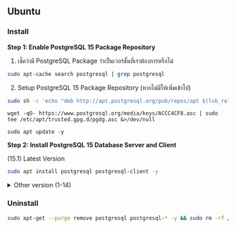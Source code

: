 ## Ubuntu

### Install

**Step 1: Enable PostgreSQL 15 Package Repository**
1. เช็คว่ามี PostgreSQL Package ว่าเป็นเวอร์ชั้นที่เราต้องการหรือไม่
```bash
sudo apt-cache search postgresql | grep postgresql
```
2. Setup PostgreSQL 15 Package Repository (หากไม่มีให้เพิ่มเข้าไป)
```bash
sudo sh -c 'echo "deb http://apt.postgresql.org/pub/repos/apt $(lsb_release -cs)-pgdg main" > /etc/apt/sources.list.d/pgdg.list'
```
```
wget -qO- https://www.postgresql.org/media/keys/ACCC4CF8.asc | sudo tee /etc/apt/trusted.gpg.d/pgdg.asc &>/dev/null
```
```
sudo apt update -y
```
**Step 2: Install PostgreSQL 15 Database Server and Client**

(15.1) Latest Version 

```bash
sudo apt install postgresql postgresql-client -y
```
<details><summary>Other version (1-14)</summary>

(14.0)
```bash
sudo apt install postgresql-14 postgresql-client-14 -y
```
(13.4)
```bash
sudo apt install postgresql-13 postgresql-client-13 -y
```
(12.8)
```bash
sudo apt install postgresql-12 postgresql-client-12 -y
```
(11.13)
```bash
sudo apt install postgresql-11 postgresql-client-11 -y
```
(10.18)
```bash
sudo apt install postgresql-10 postgresql-client-10 -y
```
(9.6.23)
```bash
sudo apt install postgresql-9.6 postgresql-client-9.6 -y
```
(9.5.27)
```bash
sudo apt install postgresql-9.5 postgresql-client-9.5 -y
```
(9.4.32)
```bash
sudo apt install postgresql-9.4 postgresql-client-9.4 -y
```
(9.3.27)
```bash
sudo apt install postgresql-9.3 postgresql-client-9.3 -y
```
(9.2.24)
```bash
sudo apt install postgresql-9.2 postgresql-client-9.2 -y
```
(9.1.24)
```bash
sudo apt install postgresql-9.1 postgresql-client-9.1 -y
```
(9.0.24)
```bash
sudo apt install postgresql-9.0 postgresql-client-9.0 -y
```
(8.4.23)
```bash
sudo apt install postgresql-8.4 postgresql-client-8.4 -y
```
(8.3.23)
```bash
sudo apt install postgresql-8.3 postgresql-client-8.3 -y
```
(8.2.23)
```bash
sudo apt install postgresql-8.2 postgresql-client-8.2 -y
```
(8.1.23)
```bash
sudo apt install postgresql-8.1 postgresql-client-8.1 -y
```
(8.0.23)
```bash
sudo apt install postgresql-8.0 postgresql-client-8.0 -y
```
(7.4.25)
```bash
sudo apt install postgresql-7.4 postgresql-client-7.4 -y
```
(7.3.26)
```bash
sudo apt install postgresql-7.3 postgresql-client-7.3 -y
```
(7.2.5)
```bash
sudo apt install postgresql-7.2 postgresql-client-7.2 -y
```
(7.1.5)
```bash
sudo apt install postgresql-7.1 postgresql-client-7.1 -y
```
(7.0.5)
```bash
sudo apt install postgresql-7.0 postgresql-client-7.0 -y
```
(6.5.5)
```bash
sudo apt install postgresql-6.5 postgresql-client-6.5 -y
```
(6.4.5)
```bash
sudo apt install postgresql-6.4 postgresql-client-6.4 -y
```
(6.3.5)
```bash
sudo apt install postgresql-6.3 postgresql-client-6.3 -y
```
(6.2.5)
```bash
sudo apt install postgresql-6.2 postgresql-client-6.2 -y
```
(6.1.5)
```bash
sudo apt install postgresql-6.1 postgresql-client-6.1 -y
```
(6.0.5)
```bash
sudo apt install postgresql-6.0 postgresql-client-6.0 -y
```
(5.0.5)
```bash
sudo apt install postgresql-5.0 postgresql-client-5.0 -y
```
(4.4.5)
```bash
sudo apt install postgresql-4.0 postgresql-client-4.0 -y
```
(3.3.5)
```bash
sudo apt install postgresql-3.0 postgresql-client-3.0 -y
```
(2.2.5)
```bash
sudo apt install postgresql-2.0 postgresql-client-2.0 -y
```
(1.1.5)
```bash
sudo apt install postgresql-1.0 postgresql-client-1.0 -y
```

</details>

<!-- ```bash
sudo systemctl enable postgresql
sudo systemctl start postgresql
```
```bash
systemctl status postgresql
```
```bash
sudo -u postgres psql -c "SELECT version();"
```
```bash
psql --version
``` -->

### Uninstall
```bash
sudo apt-get --purge remove postgresql postgresql-* -y && sudo rm -rf /var/lib/postgresql/ && sudo rm -rf /var/log/postgresql/ && sudo rm -rf /etc/postgresql/
```